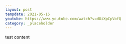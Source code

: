 ```yaml
---
layout: post
tempdate: 2021-05-16
youtube: https://www.youtube.com/watch?v=dOiXpCpVofQ
category: _placeholder
---
```

test content